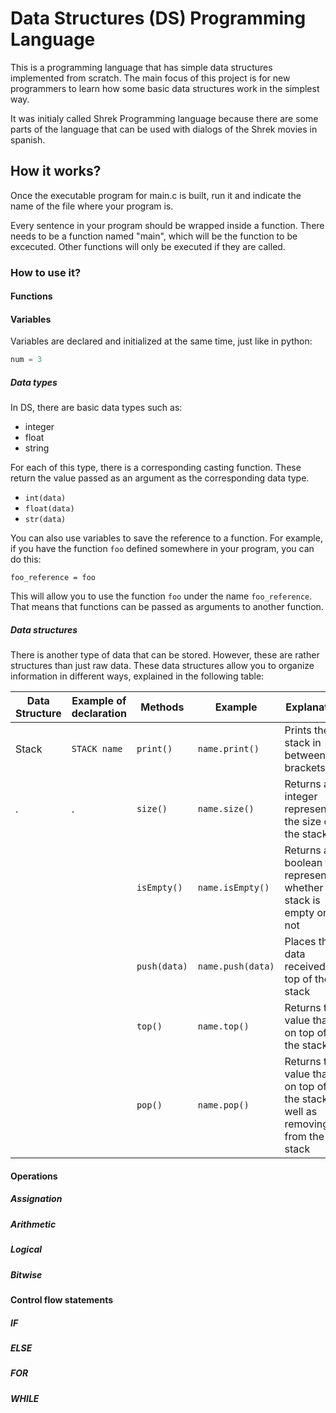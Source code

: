 # Data Structures (DS) Programming Language 
This is a programming language that has simple data structures implemented from scratch. The main focus of this project is for new programmers to learn how some basic data structures work in the simplest way.

It was initialy called Shrek Programming language because there are some parts of the language that can be used with dialogs of the Shrek movies in spanish.

## How it works?
Once the executable program for main.c is built, run it and indicate the name of the file where your program is.

Every sentence in your program should be wrapped inside a function. There needs to be a function named "main", which will be the function to be excecuted. Other functions will only be executed if they are called.

### How to use it?

#### Functions

#### Variables
Variables are declared and initialized at the same time, just like in python:

```python
num = 3
```
##### Data types
In DS, there are basic data types such as:

* integer
* float
* string

For each of this type, there is a corresponding casting function. These return the value passed as an argument as the corresponding data type.

* ```int(data)```
* ```float(data)```
* ```str(data)```

You can also use variables to save the reference to a function. For example, if you have the function ```foo``` defined somewhere in your program, you can do this:

```foo_reference = foo```

This will allow you to use the function ```foo``` under the name ```foo_reference```. That means that functions can be passed as arguments to another function.

##### Data structures
There is another type of data that can be stored. However, these are rather structures than just raw data. These data structures allow you to organize information in different ways, explained in the following table:

Data Structure | Example of declaration  | Methods         | Example                  | Explanation
-------------- | ----------------------- | --------------- | -------------------      | ------------------------------------
Stack          | ```STACK name```        | ```print()```   | ```name.print()```       | Prints the stack in between brackets
.              |          .              | ```size()```    | ```name.size()```        | Returns an integer representing the size of the stack
               |                         | ```isEmpty()``` | ```name.isEmpty()```     | Returns a boolean that represents whether the stack is empty or not
               |                         | ```push(data)```| ```name.push(data)```    | Places the data received on top of the stack
               |                         | ```top()```     | ```name.top()```         | Returns the value that is on top of the stack
               |                         | ```pop()```     | ```name.pop()```         | Returns the value that is on top of the stack, as well as removing it from the stack



#### Operations

##### Assignation

##### Arithmetic

##### Logical

##### Bitwise

#### Control flow statements

##### IF

##### ELSE

##### FOR

##### WHILE








